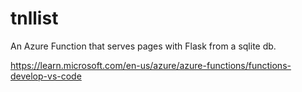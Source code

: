 
# tnllist
An Azure Function that serves pages with Flask from a sqlite db. 

https://learn.microsoft.com/en-us/azure/azure-functions/functions-develop-vs-code
